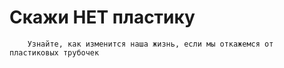 # Скажи НЕТ пластику
        Узнайте, как изменится наша жизнь, если мы откажемся от пластиковых трубочек
